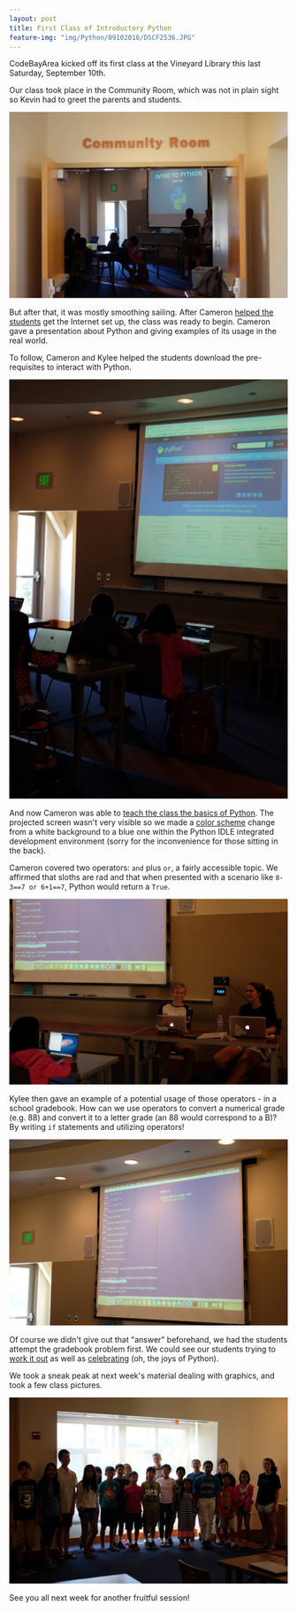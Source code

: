 ```yaml
---
layout: post
title: First Class of Introductory Python
feature-img: "img/Python/09102016/DSCF2536.JPG"
---
```


CodeBayArea kicked off its first class at the Vineyard Library this last Saturday, September 10th.

Our class took place in the Community Room, which was not in plain sight so Kevin had to greet the parents and students.

![The Community Room](/img/Python/09102016/DSCF2490.JPG)

But after that, it was mostly smoothing sailing. After Cameron [helped the students](/img/Python/09102016/DSCF2491.JPG) get the Internet set up, the class was ready to begin. Cameron gave a presentation about Python and giving examples of its usage in the real world.

To follow, Cameron and Kylee helped the students download the pre-requisites to interact with Python.

![Python pre-reqs](/img/Python/09102016/DSCF2506.JPG)

And now Cameron was able to [teach the class the basics of Python](/img/Python/09102016/DSCF2510.JPG). The projected screen wasn't very visible so we made a [color scheme](/img/Python/09102016/DSCF2520.JPG) change from a white background to a blue one within the Python IDLE integrated development environment (sorry for the inconvenience for those sitting in the back).

Cameron covered two operators: `and` plus `or`, a fairly accessible topic. We affirmed that sloths are rad and that when presented with a scenario like `8-3==7 or 6+1==7`, Python would return a `True`.

![Sloths](/img/Python/09102016/DSCF2529.JPG)

Kylee then gave an example of a potential usage of those operators - in a school gradebook. How can we use operators to convert a numerical grade (e.g. 88) and convert it to a letter grade (an 88 would correspond to a B)? By writing `if` statements and utilizing operators!

![Gradebook](/img/Python/09102016/DSCF2535.JPG)

Of course we didn't give out that "answer" beforehand, we had the students attempt the gradebook problem first. We could see our students trying to [work it out](/img/Python/09102016/DSCF2539.JPG) as well as [celebrating](/img/Python/09102016/DSCF2544.JPG) (oh, the joys of Python).

We took a sneak peak at next week's material dealing with graphics, and took a few class pictures.

![A class photo](/img/Python/09102016/DSCF2558.JPG)

See you all next week for another fruitful session!